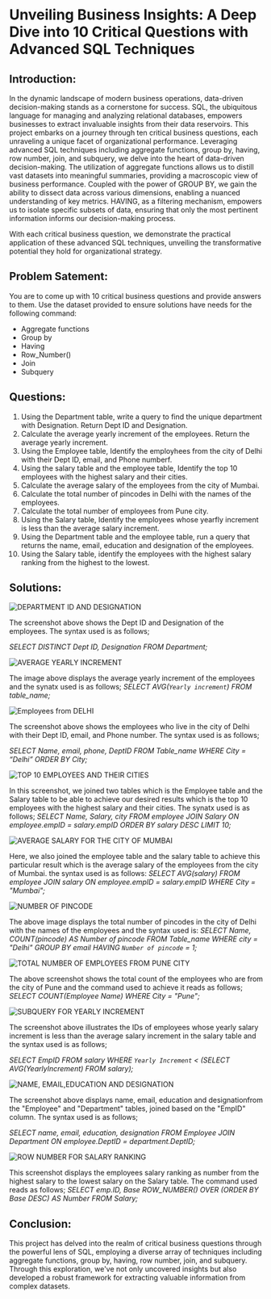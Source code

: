 # Unveiling Business Insights: A Deep Dive into 10 Critical Questions with Advanced SQL Techniques
## Introduction:
In the dynamic landscape of modern business operations, data-driven decision-making stands as a cornerstone for success. SQL, the ubiquitous language for managing and analyzing relational databases, empowers businesses to extract invaluable insights from their data reservoirs.
This project embarks on a journey through ten critical business questions, each unraveling a unique facet of organizational performance.
Leveraging advanced SQL techniques including aggregate functions, group by, having, row number, join, and subquery, we delve into the heart of data-driven decision-making.
The utilization of aggregate functions allows us to distill vast datasets into meaningful summaries, providing a macroscopic view of business performance. 
Coupled with the power of GROUP BY, we gain the ability to dissect data across various dimensions, enabling a nuanced understanding of key metrics. HAVING, as a filtering mechanism, empowers us to isolate specific subsets of data, ensuring that only the most pertinent information informs our decision-making process.

With each critical business question, we demonstrate the practical application of these advanced SQL techniques, unveiling the transformative potential they hold for organizational strategy.

## Problem Satement:

You are to come up with 10 critical business questions and provide answers to them. Use the dataset provided to ensure solutions have needs for the following command:
* Aggregate functions
*  Group by
*   Having
*  Row_Number()
*   Join
*  Subquery

## Questions:
1. Using the Department table, write a query to find the unique department with Designation. Return Dept ID and Designation.
2. Calculate the average yearly increment of the employees. Return the average yearly increment.
3. Using the Employee table, Identify the employhees from the city of Delhi with their Dept ID, email, and Phone numberf.
4. Using the salary table and the employee table, Identify the top 10 employees with the highest salary and their cities.
5. Calculate the average salary of the employees from the city of Mumbai.
6. Calculate the total number of pincodes in Delhi with the names of the employees.
7. Calculate the total number of employees from Pune city.
8. Using the Salary table, Identify the employees whose yearfly increment is less than the average salary increment.
9. Using the Department table and the employee table, run a query that returns the name, email, education and designation of the employees.
10. Using the Salary table, identify the employees with the highest salary ranking from the highest to the lowest.

## Solutions:


![DEPARTMENT ID AND DESIGNATION](https://github.com/alwaysgladys/SQL-PROJECT/assets/144185133/f6db36b7-828d-4347-82b9-a5964acc3724)


The screenshot above shows the Dept ID and Designation of the employees. The syntax used is as follows;

*SELECT DISTINCT Dept ID, Designation FROM Department;*


![AVERAGE YEARLY INCREMENT](https://github.com/alwaysgladys/SQL-PROJECT/assets/144185133/d46d126e-f25c-4e6b-9fee-7a56a77086a0)


The image above displays the average yearly increment of the employees and the synatx used is as follows;
*SELECT AVG(`Yearly increment`) FROM table_name;*


![Employees from DELHI](https://github.com/alwaysgladys/SQL-PROJECT/assets/144185133/26aa8791-665d-4773-9537-f60bf6be3056)


The screenshot above shows the employees who live in the city of Delhi with their Dept ID, email, and Phone number. The syntax used is as follows;

*SELECT Name, email, phone, DeptID FROM Table_name WHERE City = “Delhi” ORDER BY City;*


![TOP 10 EMPLOYEES AND THEIR CITIES](https://github.com/alwaysgladys/SQL-PROJECT/assets/144185133/4b9ea912-a1c1-4943-881d-81e77bdba9d4)


In this screenshot, we joined two tables which is the Employee table and the Salary table to be able to achieve our desired results which is the top 10 employees with the highest salary and their cities. The synatx used is as follows;
*SELECT Name, Salary, city FROM employee JOIN Salary ON employee.empID = salary.empID ORDER BY salary DESC LIMIT 10;*


![AVERAGE SALARY FOR THE CITY OF MUMBAI](https://github.com/alwaysgladys/SQL-PROJECT/assets/144185133/cd57537d-f176-40d2-97dd-0247cc1274d1)


Here, we also joined the employee table and the salary table to achieve this particular result which is the average salary of the employees from the city of Mumbai. the syntax used is as follows:
*SELECT AVG(salary) FROM employee JOIN salary ON employee.empID = salary.empID WHERE City = "Mumbai";*


![NUMBER OF PINCODE](https://github.com/alwaysgladys/SQL-PROJECT/assets/144185133/b3a15542-4d97-4515-b048-3150c15680f3)


The above image displays the total number of pincodes in the city of Delhi with the names of the employees and the syntax used is:
*SELECT Name, COUNT(pincode) AS Number of pincode FROM Table_name WHERE city = "Delhi" GROUP BY email HAVING `Number of pincode` = 1;*


![TOTAL NUMBER OF EMPLOYEES FROM PUNE CITY](https://github.com/alwaysgladys/SQL-PROJECT/assets/144185133/a6259090-366b-4a7a-aeb0-f154bd56e78c)


The above screenshot shows the total count of the employees who are from the city of Pune and the command used to achieve it reads as follows;
*SELECT COUNT(Employee Name) WHERE City = "Pune";*



![SUBQUERY FOR YEARLY INCREMENT](https://github.com/alwaysgladys/SQL-PROJECT/assets/144185133/c0d22113-64bd-449a-88af-72aa5438a73b)


The screenshot above illustrates the IDs of employees whose yearly salary increment is less than the average salary increment in the salary table and the syntax used is as follows;

*SELECT EmpID FROM salary WHERE `Yearly Increment` < (SELECT AVG(YearlyIncrement) FROM salary);*


![NAME, EMAIL,EDUCATION AND DESIGNATION](https://github.com/alwaysgladys/SQL-PROJECT/assets/144185133/5b99cbc6-10bf-4222-b22d-031ce7d428db)


The screenshot above displays name, email, education and designationfrom the "Employee" and "Department" tables, joined based on the "EmpID" column. The syntax used is as follows;

*SELECT name, email, education, designation FROM Employee JOIN Department ON employee.DeptID = department.DeptID;*


![ROW NUMBER FOR SALARY RANKING](https://github.com/alwaysgladys/SQL-PROJECT/assets/144185133/c13ec94e-4a06-4320-879a-545d3fa28aed)


This screenshot displays the employees salary ranking as number from the highest salary to the lowest salary on the Salary table. The command used reads as follows;
*SELECT emp.ID, Base ROW_NUMBER() OVER (ORDER BY Base DESC) AS Number FROM Salary;*

## Conclusion:
 This project has delved into the realm of critical business questions through the powerful lens of SQL, employing a diverse array of techniques including aggregate functions, group by, having, row number, join, and subquery. 
 Through this exploration, we've not only uncovered insights but also developed a robust framework for extracting valuable information from complex datasets.
